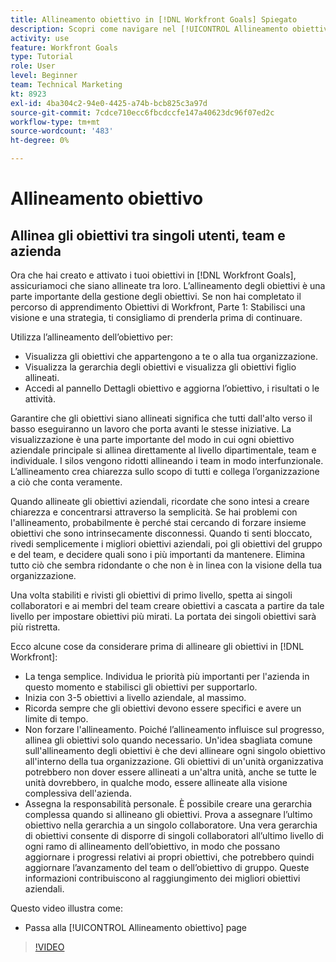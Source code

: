 ```yaml
---
title: Allineamento obiettivo in [!DNL Workfront Goals] Spiegato
description: Scopri come navigare nel [!UICONTROL Allineamento obiettivo] in Obiettivi.
activity: use
feature: Workfront Goals
type: Tutorial
role: User
level: Beginner
team: Technical Marketing
kt: 8923
exl-id: 4ba304c2-94e0-4425-a74b-bcb825c3a97d
source-git-commit: 7cdce710ecc6fbcdccfe147a40623dc96f07ed2c
workflow-type: tm+mt
source-wordcount: '483'
ht-degree: 0%

---
```


# Allineamento obiettivo

## Allinea gli obiettivi tra singoli utenti, team e azienda

Ora che hai creato e attivato i tuoi obiettivi in [!DNL Workfront Goals], assicuriamoci che siano allineate tra loro. L’allineamento degli obiettivi è una parte importante della gestione degli obiettivi. Se non hai completato il percorso di apprendimento Obiettivi di Workfront, Parte 1: Stabilisci una visione e una strategia, ti consigliamo di prenderla prima di continuare.

<!--Insert link to LP 1, above -->

Utilizza l’allineamento dell’obiettivo per:

* Visualizza gli obiettivi che appartengono a te o alla tua organizzazione.
* Visualizza la gerarchia degli obiettivi e visualizza gli obiettivi figlio allineati.
* Accedi al pannello Dettagli obiettivo e aggiorna l’obiettivo, i risultati o le attività.

Garantire che gli obiettivi siano allineati significa che tutti dall&#39;alto verso il basso eseguiranno un lavoro che porta avanti le stesse iniziative. La visualizzazione è una parte importante del modo in cui ogni obiettivo aziendale principale si allinea direttamente al livello dipartimentale, team e individuale. I silos vengono ridotti allineando i team in modo interfunzionale. L’allineamento crea chiarezza sullo scopo di tutti e collega l’organizzazione a ciò che conta veramente.

Quando allineate gli obiettivi aziendali, ricordate che sono intesi a creare chiarezza e concentrarsi attraverso la semplicità. Se hai problemi con l&#39;allineamento, probabilmente è perché stai cercando di forzare insieme obiettivi che sono intrinsecamente disconnessi. Quando ti senti bloccato, rivedi semplicemente i migliori obiettivi aziendali, poi gli obiettivi del gruppo e del team, e decidere quali sono i più importanti da mantenere. Elimina tutto ciò che sembra ridondante o che non è in linea con la visione della tua organizzazione.

Una volta stabiliti e rivisti gli obiettivi di primo livello, spetta ai singoli collaboratori e ai membri del team creare obiettivi a cascata a partire da tale livello per impostare obiettivi più mirati. La portata dei singoli obiettivi sarà più ristretta.

<!-- Pro-tips graphic -->

Ecco alcune cose da considerare prima di allineare gli obiettivi in [!DNL Workfront]:

* La tenga semplice. Individua le priorità più importanti per l&#39;azienda in questo momento e stabilisci gli obiettivi per supportarlo.
* Inizia con 3-5 obiettivi a livello aziendale, al massimo.
* Ricorda sempre che gli obiettivi devono essere specifici e avere un limite di tempo.
* Non forzare l&#39;allineamento. Poiché l’allineamento influisce sul progresso, allinea gli obiettivi solo quando necessario. Un&#39;idea sbagliata comune sull&#39;allineamento degli obiettivi è che devi allineare ogni singolo obiettivo all&#39;interno della tua organizzazione. Gli obiettivi di un&#39;unità organizzativa potrebbero non dover essere allineati a un&#39;altra unità, anche se tutte le unità dovrebbero, in qualche modo, essere allineate alla visione complessiva dell&#39;azienda.
* Assegna la responsabilità personale. È possibile creare una gerarchia complessa quando si allineano gli obiettivi. Prova a assegnare l’ultimo obiettivo nella gerarchia a un singolo collaboratore. Una vera gerarchia di obiettivi consente di disporre di singoli collaboratori all’ultimo livello di ogni ramo di allineamento dell’obiettivo, in modo che possano aggiornare i progressi relativi ai propri obiettivi, che potrebbero quindi aggiornare l’avanzamento del team o dell’obiettivo di gruppo. Queste informazioni contribuiscono al raggiungimento dei migliori obiettivi aziendali.

Questo video illustra come:

* Passa alla [!UICONTROL Allineamento obiettivo] page

>[!VIDEO](https://video.tv.adobe.com/v/335195/?quality=12)
